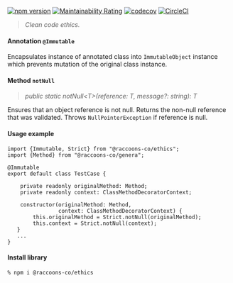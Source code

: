 [![npm version](https://badge.fury.io/js/@raccoons-co%2Fethics.svg)](https://badge.fury.io/js/@raccoons-co%2Fethics)
[![Maintainability Rating](https://sonarcloud.io/api/project_badges/measure?project=raccoons-co_ethics&metric=sqale_rating)](https://sonarcloud.io/summary/new_code?id=raccoons-co_ethics)
[![codecov](https://codecov.io/gh/raccoons-co/ethics/branch/master/graph/badge.svg?token=9X85JVC93D)](https://codecov.io/gh/raccoons-co/ethics)
[![CircleCI](https://dl.circleci.com/status-badge/img/gh/raccoons-co/ethics/tree/master.svg?style=svg)](https://dl.circleci.com/status-badge/redirect/gh/raccoons-co/ethics/tree/master)

> *Clean code ethics.*

#### Annotation  `@Immutable`

Encapsulates instance of annotated class into `ImmutableObject` instance which prevents mutation 
of the original class instance.

#### Method `notNull`

>*public static notNull\<T>(reference: T, message?: string): T*

Ensures that an object reference is not null.
Returns the non-null reference that was validated.
Throws `NullPointerException` if reference is null.

#### Usage example
~~~~
import {Immutable, Strict} from "@raccoons-co/ethics";
import {Method} from "@raccoons-co/genera";

@Immutable
export default class TestCase {

    private readonly originalMethod: Method;
    private readonly context: ClassMethodDecoratorContext;

    constructor(originalMethod: Method,
                context: ClassMethodDecoratorContext) {
        this.originalMethod = Strict.notNull(originalMethod);
        this.context = Strict.notNull(context);
   }
   ...
}
~~~~

#### Install library
```shell script
% npm i @raccoons-co/ethics
```
